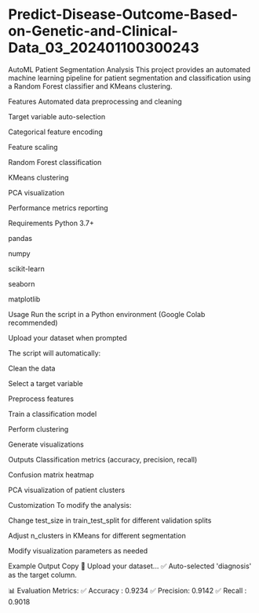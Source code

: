 # Predict-Disease-Outcome-Based-on-Genetic-and-Clinical-Data_03_202401100300243

AutoML Patient Segmentation Analysis
This project provides an automated machine learning pipeline for patient segmentation and classification using a Random Forest classifier and KMeans clustering.

Features
Automated data preprocessing and cleaning

Target variable auto-selection

Categorical feature encoding

Feature scaling

Random Forest classification

KMeans clustering

PCA visualization

Performance metrics reporting

Requirements
Python 3.7+

pandas

numpy

scikit-learn

seaborn

matplotlib

Usage
Run the script in a Python environment (Google Colab recommended)

Upload your dataset when prompted

The script will automatically:

Clean the data

Select a target variable

Preprocess features

Train a classification model

Perform clustering

Generate visualizations

Outputs
Classification metrics (accuracy, precision, recall)

Confusion matrix heatmap

PCA visualization of patient clusters

Customization
To modify the analysis:

Change test_size in train_test_split for different validation splits

Adjust n_clusters in KMeans for different segmentation

Modify visualization parameters as needed

Example Output
Copy
📂 Upload your dataset...
✅ Auto-selected 'diagnosis' as the target column.

📊 Evaluation Metrics:
✅ Accuracy : 0.9234
✅ Precision: 0.9142
✅ Recall   : 0.9018
